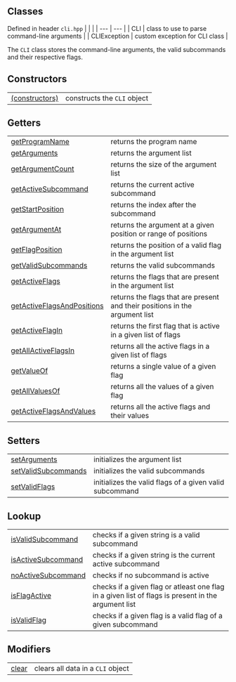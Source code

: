 ## Classes
Defined in header `cli.hpp`
| | |
| --- | --- |
| CLI | class to use to parse command-line arguments |
| CLIException | custom exception for CLI class |

The `CLI` class stores the command-line arguments, the valid subcommands and their respective flags. 

## Constructors
| | |
| --- | --- |
| [(constructors)](Constructors/constructors.md) | constructs the `CLI` object |

## Getters
| | |
| --- | --- |
| [getProgramName](Getters/getProgramName.md) | returns the program name |
| [getArguments](Getters/getArguments.md) | returns the argument list |
| [getArgumentCount](Getters/getArgumentCount.md) | returns the size of the argument list |
| [getActiveSubcommand](Getters/getActiveSubcommand.md) | returns the current active subcommand |
| [getStartPosition](Getters/getStartPosition.md) | returns the index after the subcommand |
| [getArgumentAt](Getters/getArgumentAt.md) | returns the argument at a given position or range of positions |
| [getFlagPosition](Getters/getFlagPosition.md) | returns the position of a valid flag in the argument list |
| [getValidSubcommands](Getters/getValidSubcommands.md) | returns the valid subcommands |
| [getActiveFlags](Getters/getActiveFlags.md) | returns the flags that are present in the argument list |
| [getActiveFlagsAndPositions](Getters/getActiveFlagsAndPositions.md) | returns the flags that are present and their positions in the argument list |
| [getActiveFlagIn](Getters/getActiveFlagIn.md) | returns the first flag that is active in a given list of flags |
| [getAllActiveFlagsIn](Getters/getAllActiveFlagsIn.md) | returns all the active flags in a given list of flags |
| [getValueOf](Getters/getValueOf.md) | returns a single value of a given flag |
| [getAllValuesOf](Getters/getAllValuesOf.md) | returns all the values of a given flag |
| [getActiveFlagsAndValues](Getters/getActiveFlagsAndValues.md) | returns all the active flags and their values |

## Setters
| | |
| --- | --- |
| [setArguments](Setters/setArguments.md) | initializes the argument list |
| [setValidSubcommands](Setters/setValidSubcommands.md) | initializes the valid subcommands |
| [setValidFlags](Setters/setValidFlags.md) | initializes the valid flags of a given valid subcommand |

## Lookup
| | |
| --- | --- |
| [isValidSubcommand](Lookup/isValidSubcommand.md) | checks if a given string is a valid subcommand |
| [isActiveSubcommand](Lookup/isActiveSubcommand.md) | checks if a given string is the current active subcommand |
| [noActiveSubcommand](Lookup/noActiveSubcommand.md) | checks if no subcommand is active |
| [isFlagActive](Lookup/isFlagActive.md) | checks if a given flag or atleast one flag in a given list of flags is present in the argument list |
| [isValidFlag](Lookup/isValidFlag.md) | checks if a given flag is a valid flag of a given subcommand |

## Modifiers
| | |
| --- | --- |
| [clear](Modifiers/clear.md) | clears all data in a `CLI` object |